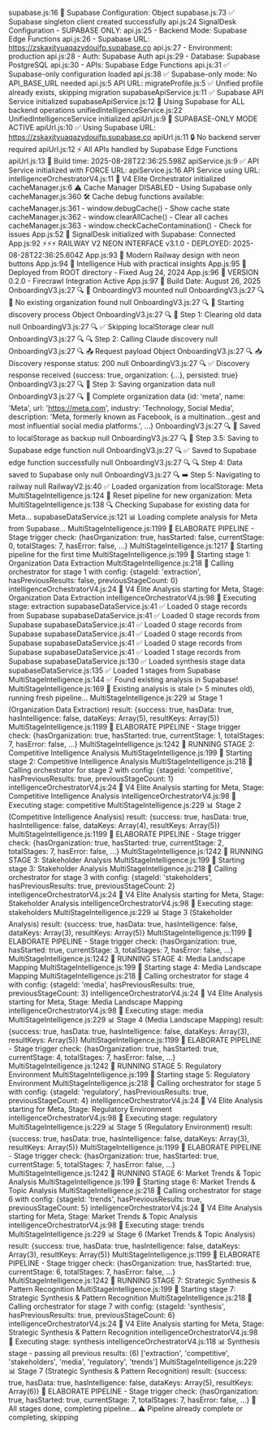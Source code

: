 supabase.js:16 🔧 Supabase Configuration: Object
supabase.js:73 ✅ Supabase singleton client created successfully
api.js:24 SignalDesk Configuration - SUPABASE ONLY:
api.js:25 - Backend Mode: Supabase Edge Functions
api.js:26 - Supabase URL: https://zskaxjtyuaqazydouifp.supabase.co
api.js:27 - Environment: production
api.js:28 - Auth: Supabase Auth
api.js:29 - Database: Supabase PostgreSQL
api.js:30 - APIs: Supabase Edge Functions
api.js:31 ✅ Supabase-only configuration loaded
api.js:38 ✅ Supabase-only mode: No API_BASE_URL needed
api.js:5 API URL:
migrateProfile.js:5 ✅ Unified profile already exists, skipping migration
supabaseApiService.js:11 ✅ Supabase API Service initialized
supabaseApiService.js:12 🚀 Using Supabase for ALL backend operations
unifiedIntelligenceService.js:22 UnifiedIntelligenceService initialized
apiUrl.js:9 🚀 SUPABASE-ONLY MODE ACTIVE
apiUrl.js:10 ✅ Using Supabase URL: https://zskaxjtyuaqazydouifp.supabase.co
apiUrl.js:11 🔒 No backend server required
apiUrl.js:12 ⚡ All APIs handled by Supabase Edge Functions
apiUrl.js:13 📅 Build time: 2025-08-28T22:36:25.598Z
apiService.js:9 ✅ API Service initialized with FORCE URL:
apiService.js:16 API Service using URL:
intelligenceOrchestratorV4.js:11 🎯 V4 Elite Orchestrator initialized
cacheManager.js:6 ⚠️ Cache Manager DISABLED - Using Supabase only
cacheManager.js:360 🛠️ Cache debug functions available:
cacheManager.js:361 - window.debugCache() - Show cache state
cacheManager.js:362 - window.clearAllCache() - Clear all caches
cacheManager.js:363 - window.checkCacheContamination() - Check for issues
App.js:52 🚀 SignalDesk initialized with Supabase: Connected
App.js:92 ⚡⚡⚡ RAILWAY V2 NEON INTERFACE v3.1.0 - DEPLOYED: 2025-08-28T22:36:25.604Z
App.js:93 🎯 Modern Railway design with neon buttons
App.js:94 💎 Intelligence Hub with practical insights
App.js:95 📍 Deployed from ROOT directory - Fixed Aug 24, 2024
App.js:96 🚀 VERSION 0.2.0 - Firecrawl Integration Active
App.js:97 📅 Build Date: August 26, 2025
OnboardingV3.js:27 🔍 🚀 OnboardingV3 mounted null
OnboardingV3.js:27 🔍 📝 No existing organization found null
OnboardingV3.js:27 🔍 🚀 Starting discovery process Object
OnboardingV3.js:27 🔍 🧹 Step 1: Clearing old data null
OnboardingV3.js:27 🔍 ✅ Skipping localStorage clear null
OnboardingV3.js:27 🔍 🔍 Step 2: Calling Claude discovery null
OnboardingV3.js:27 🔍 📤 Request payload Object
OnboardingV3.js:27 🔍 📥 Discovery response status: 200 null
OnboardingV3.js:27 🔍 ✅ Discovery response received {success: true, organization: {…}, persisted: true}
OnboardingV3.js:27 🔍 💾 Step 3: Saving organization data null
OnboardingV3.js:27 🔍 💾 Complete organization data {id: 'meta', name: 'Meta', url: 'https://meta.com', industry: 'Technology, Social Media', description: 'Meta, formerly known as Facebook, is a multination…gest and most influential social media platforms.', …}
OnboardingV3.js:27 🔍 💾 Saved to localStorage as backup null
OnboardingV3.js:27 🔍 💾 Step 3.5: Saving to Supabase edge function null
OnboardingV3.js:27 🔍 ✅ Saved to Supabase edge function successfully null
OnboardingV3.js:27 🔍 🔍 Step 4: Data saved to Supabase only null
OnboardingV3.js:27 🔍 ➡️ Step 5: Navigating to railway null
RailwayV2.js:40 ✅ Loaded organization from localStorage: Meta
MultiStageIntelligence.js:124 🔄 Reset pipeline for new organization: Meta
MultiStageIntelligence.js:138 🔍 Checking Supabase for existing data for Meta...
supabaseDataService.js:121 📊 Loading complete analysis for Meta from Supabase...
MultiStageIntelligence.js:1199 🎯 ELABORATE PIPELINE - Stage trigger check: {hasOrganization: true, hasStarted: false, currentStage: 0, totalStages: 7, hasError: false, …}
MultiStageIntelligence.js:1217 🚀 Starting pipeline for the first time
MultiStageIntelligence.js:199 🔄 Starting stage 1: Organization Data Extraction
MultiStageIntelligence.js:218 📡 Calling orchestrator for stage 1 with config: {stageId: 'extraction', hasPreviousResults: false, previousStageCount: 0}
intelligenceOrchestratorV4.js:24 🚀 V4 Elite Analysis starting for Meta, Stage: Organization Data Extraction
intelligenceOrchestratorV4.js:98 🎯 Executing stage: extraction
supabaseDataService.js:41 ✅ Loaded 0 stage records from Supabase
supabaseDataService.js:41 ✅ Loaded 0 stage records from Supabase
supabaseDataService.js:41 ✅ Loaded 0 stage records from Supabase
supabaseDataService.js:41 ✅ Loaded 0 stage records from Supabase
supabaseDataService.js:41 ✅ Loaded 0 stage records from Supabase
supabaseDataService.js:41 ✅ Loaded 1 stage records from Supabase
supabaseDataService.js:130 ✅ Loaded synthesis stage data
supabaseDataService.js:135 ✅ Loaded 1 stages from Supabase
MultiStageIntelligence.js:144 ✅ Found existing analysis in Supabase!
MultiStageIntelligence.js:169 🔄 Existing analysis is stale (> 5 minutes old), running fresh pipeline...
MultiStageIntelligence.js:229 📊 Stage 1 (Organization Data Extraction) result: {success: true, hasData: true, hasIntelligence: false, dataKeys: Array(5), resultKeys: Array(5)}
MultiStageIntelligence.js:1199 🎯 ELABORATE PIPELINE - Stage trigger check: {hasOrganization: true, hasStarted: true, currentStage: 1, totalStages: 7, hasError: false, …}
MultiStageIntelligence.js:1242 🚀 RUNNING STAGE 2: Competitive Intelligence Analysis
MultiStageIntelligence.js:199 🔄 Starting stage 2: Competitive Intelligence Analysis
MultiStageIntelligence.js:218 📡 Calling orchestrator for stage 2 with config: {stageId: 'competitive', hasPreviousResults: true, previousStageCount: 1}
intelligenceOrchestratorV4.js:24 🚀 V4 Elite Analysis starting for Meta, Stage: Competitive Intelligence Analysis
intelligenceOrchestratorV4.js:98 🎯 Executing stage: competitive
MultiStageIntelligence.js:229 📊 Stage 2 (Competitive Intelligence Analysis) result: {success: true, hasData: true, hasIntelligence: false, dataKeys: Array(4), resultKeys: Array(5)}
MultiStageIntelligence.js:1199 🎯 ELABORATE PIPELINE - Stage trigger check: {hasOrganization: true, hasStarted: true, currentStage: 2, totalStages: 7, hasError: false, …}
MultiStageIntelligence.js:1242 🚀 RUNNING STAGE 3: Stakeholder Analysis
MultiStageIntelligence.js:199 🔄 Starting stage 3: Stakeholder Analysis
MultiStageIntelligence.js:218 📡 Calling orchestrator for stage 3 with config: {stageId: 'stakeholders', hasPreviousResults: true, previousStageCount: 2}
intelligenceOrchestratorV4.js:24 🚀 V4 Elite Analysis starting for Meta, Stage: Stakeholder Analysis
intelligenceOrchestratorV4.js:98 🎯 Executing stage: stakeholders
MultiStageIntelligence.js:229 📊 Stage 3 (Stakeholder Analysis) result: {success: true, hasData: true, hasIntelligence: false, dataKeys: Array(3), resultKeys: Array(5)}
MultiStageIntelligence.js:1199 🎯 ELABORATE PIPELINE - Stage trigger check: {hasOrganization: true, hasStarted: true, currentStage: 3, totalStages: 7, hasError: false, …}
MultiStageIntelligence.js:1242 🚀 RUNNING STAGE 4: Media Landscape Mapping
MultiStageIntelligence.js:199 🔄 Starting stage 4: Media Landscape Mapping
MultiStageIntelligence.js:218 📡 Calling orchestrator for stage 4 with config: {stageId: 'media', hasPreviousResults: true, previousStageCount: 3}
intelligenceOrchestratorV4.js:24 🚀 V4 Elite Analysis starting for Meta, Stage: Media Landscape Mapping
intelligenceOrchestratorV4.js:98 🎯 Executing stage: media
MultiStageIntelligence.js:229 📊 Stage 4 (Media Landscape Mapping) result: {success: true, hasData: true, hasIntelligence: false, dataKeys: Array(3), resultKeys: Array(5)}
MultiStageIntelligence.js:1199 🎯 ELABORATE PIPELINE - Stage trigger check: {hasOrganization: true, hasStarted: true, currentStage: 4, totalStages: 7, hasError: false, …}
MultiStageIntelligence.js:1242 🚀 RUNNING STAGE 5: Regulatory Environment
MultiStageIntelligence.js:199 🔄 Starting stage 5: Regulatory Environment
MultiStageIntelligence.js:218 📡 Calling orchestrator for stage 5 with config: {stageId: 'regulatory', hasPreviousResults: true, previousStageCount: 4}
intelligenceOrchestratorV4.js:24 🚀 V4 Elite Analysis starting for Meta, Stage: Regulatory Environment
intelligenceOrchestratorV4.js:98 🎯 Executing stage: regulatory
MultiStageIntelligence.js:229 📊 Stage 5 (Regulatory Environment) result: {success: true, hasData: true, hasIntelligence: false, dataKeys: Array(3), resultKeys: Array(5)}
MultiStageIntelligence.js:1199 🎯 ELABORATE PIPELINE - Stage trigger check: {hasOrganization: true, hasStarted: true, currentStage: 5, totalStages: 7, hasError: false, …}
MultiStageIntelligence.js:1242 🚀 RUNNING STAGE 6: Market Trends & Topic Analysis
MultiStageIntelligence.js:199 🔄 Starting stage 6: Market Trends & Topic Analysis
MultiStageIntelligence.js:218 📡 Calling orchestrator for stage 6 with config: {stageId: 'trends', hasPreviousResults: true, previousStageCount: 5}
intelligenceOrchestratorV4.js:24 🚀 V4 Elite Analysis starting for Meta, Stage: Market Trends & Topic Analysis
intelligenceOrchestratorV4.js:98 🎯 Executing stage: trends
MultiStageIntelligence.js:229 📊 Stage 6 (Market Trends & Topic Analysis) result: {success: true, hasData: true, hasIntelligence: false, dataKeys: Array(3), resultKeys: Array(5)}
MultiStageIntelligence.js:1199 🎯 ELABORATE PIPELINE - Stage trigger check: {hasOrganization: true, hasStarted: true, currentStage: 6, totalStages: 7, hasError: false, …}
MultiStageIntelligence.js:1242 🚀 RUNNING STAGE 7: Strategic Synthesis & Pattern Recognition
MultiStageIntelligence.js:199 🔄 Starting stage 7: Strategic Synthesis & Pattern Recognition
MultiStageIntelligence.js:218 📡 Calling orchestrator for stage 7 with config: {stageId: 'synthesis', hasPreviousResults: true, previousStageCount: 6}
intelligenceOrchestratorV4.js:24 🚀 V4 Elite Analysis starting for Meta, Stage: Strategic Synthesis & Pattern Recognition
intelligenceOrchestratorV4.js:98 🎯 Executing stage: synthesis
intelligenceOrchestratorV4.js:118 📊 Synthesis stage - passing all previous results: (6) ['extraction', 'competitive', 'stakeholders', 'media', 'regulatory', 'trends']
MultiStageIntelligence.js:229 📊 Stage 7 (Strategic Synthesis & Pattern Recognition) result: {success: true, hasData: true, hasIntelligence: false, dataKeys: Array(5), resultKeys: Array(6)}
🎯 ELABORATE PIPELINE - Stage trigger check: {hasOrganization: true, hasStarted: true, currentStage: 7, totalStages: 7, hasError: false, …}
🎉 All stages done, completing pipeline...
⚠️ Pipeline already complete or completing, skipping
